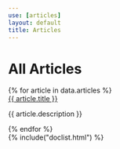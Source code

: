 ```yaml
---
use: [articles]
layout: default
title: Articles
---
```



<div class="container article">
  <div class="col-md-9">
  <h1>All Articles</h1>
    {% for article in data.articles %}
        <article>
          <a href="{{ article.url }}">{{ article.title }}</a>
          <p> {{ article.description }} </p>  
          </article>
    {% endfor %}
</div>
<div class="categories col-md-3">
{% include("doclist.html") %}
</div>
</div>
